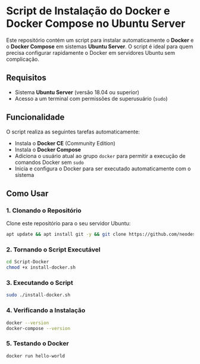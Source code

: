 # Script de Instalação do Docker e Docker Compose no Ubuntu Server

Este repositório contém um script para instalar automaticamente o **Docker** e o **Docker Compose** em sistemas **Ubuntu Server**. O script é ideal para quem precisa configurar rapidamente o Docker em servidores Ubuntu sem complicação.

## Requisitos

- Sistema **Ubuntu Server** (versão 18.04 ou superior)
- Acesso a um terminal com permissões de superusuário (`sudo`)

## Funcionalidade

O script realiza as seguintes tarefas automaticamente:

- Instala o **Docker CE** (Community Edition)
- Instala o **Docker Compose**
- Adiciona o usuário atual ao grupo `docker` para permitir a execução de comandos Docker sem `sudo`
- Inicia e configura o Docker para ser executado automaticamente com o sistema

## Como Usar

### 1. Clonando o Repositório

Clone este repositório para o seu servidor Ubuntu:

```bash
apt update && apt install git -y && git clone https://github.com/neodesk-informatica/Script-Docker.git
```

### 2. Tornando o Script Executável
```bash
cd Script-Docker
chmod +x install-docker.sh
```

### 3. Executando o Script
```bash
sudo ./install-docker.sh
```

### 4. Verificando a Instalação
```bash
docker --version
docker-compose --version
```

### 5. Testando o Docker
```bash
docker run hello-world
```
